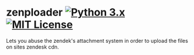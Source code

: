 # zenploader [![Python 3.x](https://img.shields.io/badge/PYTHON-3.X-blueviolet?style=for-the-badge)](http://www.python.org/download/) [![MIT License](https://img.shields.io/badge/LICENSE-MIT-brightgreen?style=for-the-badge)](https://github.com/AXDZ/zenploader/blob/master/LICENSE)
Lets you abuse the zendek's attachment system in order to upload the files on sites zendesk cdn.
